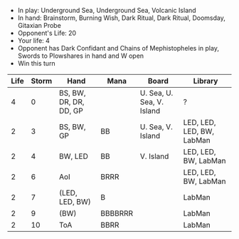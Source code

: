 - In play: Underground Sea, Underground Sea, Volcanic Island
- In hand: Brainstorm, Burning Wish, Dark Ritual, Dark Ritual, Doomsday,
  Gitaxian Probe
- Opponent's Life: 20
- Your life: 4
- Opponent has Dark Confidant and Chains of Mephistopheles in play, Swords to
  Plowshares in hand and W open
- Win this turn

| Life | Storm | Hand                   | Mana    | Board                     | Library                   |
|------|-------|------------------------|---------|---------------------------|---------------------------|
| 4    | 0     | BS, BW, DR, DR, DD, GP |         | U. Sea, U. Sea, V. Island | ?                         |
| 2    | 3     | BS, BW, GP             | BB      | U. Sea, V. Island         | LED, LED, LED, BW, LabMan |
| 2    | 4     | BW, LED                | BB      | V. Island                 | LED, LED, BW, LabMan      |
| 2    | 6     | AoI                    | BRRR    |                           | LED, LED, BW, LabMan      |
| 2    | 7     | (LED, LED, BW)         | B       |                           | LabMan                    |
| 2    | 9     | (BW)                   | BBBBRRR |                           | LabMan                    |
| 2    | 10    | ToA                    | BBRR    |                           | LabMan                    |
